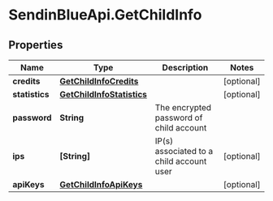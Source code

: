 # SendinBlueApi.GetChildInfo

## Properties
Name | Type | Description | Notes
------------ | ------------- | ------------- | -------------
**credits** | [**GetChildInfoCredits**](GetChildInfoCredits.md) |  | [optional] 
**statistics** | [**GetChildInfoStatistics**](GetChildInfoStatistics.md) |  | [optional] 
**password** | **String** | The encrypted password of child account | 
**ips** | **[String]** | IP(s) associated to a child account user | [optional] 
**apiKeys** | [**GetChildInfoApiKeys**](GetChildInfoApiKeys.md) |  | [optional] 


